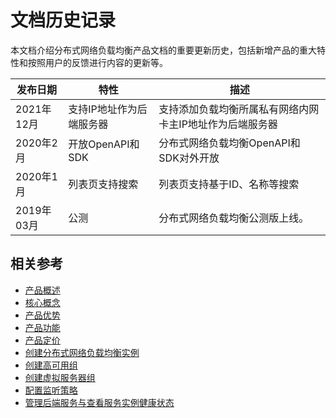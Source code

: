 # 文档历史记录

本文档介绍分布式网络负载均衡产品文档的重要更新历史，包括新增产品的重大特性和按照用户的反馈进行内容的更新等。

|发布日期|特性|描述|
|-|-|-|
|2021年12月|支持IP地址作为后端服务器|支持添加负载均衡所属私有网络内网卡主IP地址作为后端服务器|
|2020年2月|开放OpenAPI和SDK|分布式网络负载均衡OpenAPI和SDK对外开放|
|2020年1月|列表页支持搜索|列表页支持基于ID、名称等搜索|
|2019年03月|公测|分布式网络负载均衡公测版上线。|



## 相关参考

- [产品概述](../Introduction/Product-Overview.md)
- [核心概念](../Introduction/Core-Concepts.md)
- [产品优势](../Introduction/Benefits.md)
- [产品功能](../Introduction/Features.md)
- [产品定价](../Pricing/Billing-Overview.md)
- [创建分布式网络负载均衡实例](../Operation-Guide/Create-DNLB-Instance.md)
- [创建高可用组](../Getting-Started/Create-AvailabilityGroup.md)
- [创建虚拟服务器组](../Operation-Guide/TargetGroup-Management.md)
- [配置监听策略](../Operation-Guide/Listener-Management.md)
- [管理后端服务与查看服务实例健康状态](../Operation-Guide/Backend-Management.md)

